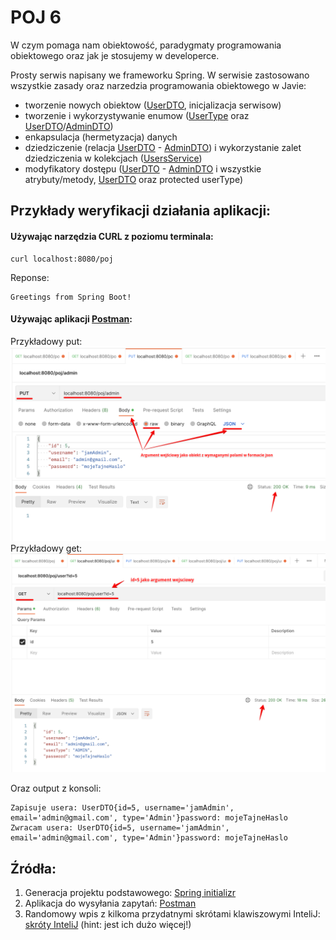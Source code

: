 POJ 6
============

W czym pomaga nam obiektowość, paradygmaty programowania obiektowego oraz jak je stosujemy w developerce.

Prosty serwis napisany we frameworku Spring. W serwisie zastosowano wszystkie zasady oraz narzedzia programowania obiektowego w Javie:
 - tworzenie nowych obiektow ([UserDTO](src/main/java/com/poj/dtos/UserDTO.java), inicjalizacja serwisow)
 - tworzenie i wykorzystywanie enumow ([UserType](src/main/java/com/poj/dtos/UserType.java) oraz [UserDTO](src/main/java/com/poj/dtos/UserDTO.java)/[AdminDTO](src/main/java/com/poj/dtos/AdminDTO.java))
 - enkapsulacja (hermetyzacja) danych
 - dziedziczenie (relacja [UserDTO](src/main/java/com/poj/dtos/UserDTO.java) - [AdminDTO](src/main/java/com/poj/dtos/AdminDTO.java)) i wykorzystanie zalet dziedziczenia w kolekcjach ([UsersService](src/main/java/com/poj/services/UsersService.java))
 - modyfikatory dostępu ([UserDTO](src/main/java/com/poj/dtos/UserDTO.java) - [AdminDTO](src/main/java/com/poj/dtos/AdminDTO.java) i wszystkie atrybuty/metody, [UserDTO](src/main/java/com/poj/dtos/UserDTO.java) oraz protected userType)

## Przykłady weryfikacji działania aplikacji:
#### Używając narzędzia CURL z poziomu terminala:
```
curl localhost:8080/poj
```
Reponse:
```
Greetings from Spring Boot!
```

#### Używając aplikacji [Postman](https://www.postman.com/):
Przykładowy put:
![przykladowy_put](screenshots/przykladowyPut.png)
Przykładowy get:
![przykladowy_get](screenshots/przykladowyGet.png)

Oraz output z konsoli:
```
Zapisuje usera: UserDTO{id=5, username='jamAdmin', email='admin@gmail.com', type='Admin'}password: mojeTajneHaslo
Zwracam usera: UserDTO{id=5, username='jamAdmin', email='admin@gmail.com', type='Admin'}password: mojeTajneHaslo
```

## Źródła:
1. Generacja projektu podstawowego: [Spring initializr](https://start.spring.io/)
2. Aplikacja do wysyłania zapytań: [Postman](https://www.postman.com/)
3. Randomowy wpis z kilkoma przydatnymi skrótami klawiszowymi InteliJ: [skróty InteliJ](https://www.dailycodebuffer.com/27-intellij-shortcuts/) (hint: jest ich dużo więcej!)